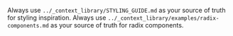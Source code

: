 Always use `../_context_library/STYLING_GUIDE.md` as your source of truth for styling inspiration.
Always use `../_context_library/examples/radix-components.md` as your source of truth for radix components.
